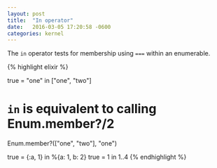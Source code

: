 ```yaml
---
layout: post
title:  "In operator"
date:   2016-03-05 17:20:58 -0600
categories: kernel
---
```

The `in` operator tests for membership using `===` within an enumerable.

{% highlight elixir %}

true = "one" in ["one", "two"]

# `in` is equivalent to calling Enum.member?/2
Enum.member?(["one", "two"], "one")

true = {:a, 1} in %{a: 1, b: 2}
true = 1 in 1..4
{% endhighlight %}
